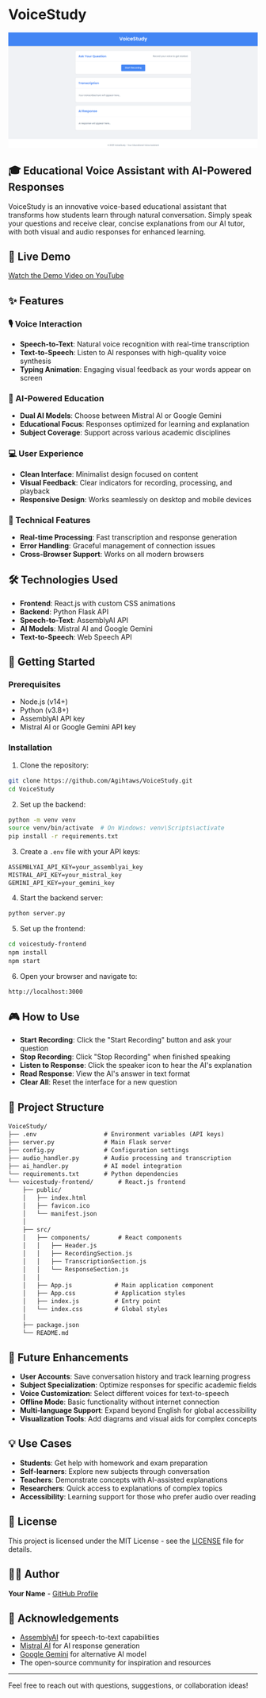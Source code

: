 # VoiceStudy

![Project Screenshot](https://github.com/Agihtaws/VoiceStudy/blob/main/voicestudy-frontend/public/Screenshot%202025-07-27%20183814.png)

## 🎓 Educational Voice Assistant with AI-Powered Responses

VoiceStudy is an innovative voice-based educational assistant that transforms how students learn through natural conversation. Simply speak your questions and receive clear, concise explanations from our AI tutor, with both visual and audio responses for enhanced learning.

## 🌟 Live Demo

[Watch the Demo Video on YouTube](https://youtu.be/demo-link)

## ✨ Features

### 🎙️ Voice Interaction
- **Speech-to-Text**: Natural voice recognition with real-time transcription
- **Text-to-Speech**: Listen to AI responses with high-quality voice synthesis
- **Typing Animation**: Engaging visual feedback as your words appear on screen

### 🧠 AI-Powered Education
- **Dual AI Models**: Choose between Mistral AI or Google Gemini
- **Educational Focus**: Responses optimized for learning and explanation
- **Subject Coverage**: Support across various academic disciplines

### 💻 User Experience
- **Clean Interface**: Minimalist design focused on content
- **Visual Feedback**: Clear indicators for recording, processing, and playback
- **Responsive Design**: Works seamlessly on desktop and mobile devices

### 🔧 Technical Features
- **Real-time Processing**: Fast transcription and response generation
- **Error Handling**: Graceful management of connection issues
- **Cross-Browser Support**: Works on all modern browsers

## 🛠️ Technologies Used

- **Frontend**: React.js with custom CSS animations
- **Backend**: Python Flask API
- **Speech-to-Text**: AssemblyAI API
- **AI Models**: Mistral AI and Google Gemini
- **Text-to-Speech**: Web Speech API

## 🚀 Getting Started

### Prerequisites
- Node.js (v14+)
- Python (v3.8+)
- AssemblyAI API key
- Mistral AI or Google Gemini API key

### Installation

1. Clone the repository:
```bash
git clone https://github.com/Agihtaws/VoiceStudy.git
cd VoiceStudy
```

2. Set up the backend:
```bash
python -m venv venv
source venv/bin/activate  # On Windows: venv\Scripts\activate
pip install -r requirements.txt
```

3. Create a `.env` file with your API keys:
```
ASSEMBLYAI_API_KEY=your_assemblyai_key
MISTRAL_API_KEY=your_mistral_key
GEMINI_API_KEY=your_gemini_key
```

4. Start the backend server:
```bash
python server.py
```

5. Set up the frontend:
```bash
cd voicestudy-frontend
npm install
npm start
```

6. Open your browser and navigate to:
```
http://localhost:3000
```

## 🎮 How to Use

- **Start Recording**: Click the "Start Recording" button and ask your question
- **Stop Recording**: Click "Stop Recording" when finished speaking
- **Listen to Response**: Click the speaker icon to hear the AI's explanation
- **Read Response**: View the AI's answer in text format
- **Clear All**: Reset the interface for a new question

## 🧩 Project Structure

```
VoiceStudy/
├── .env                   # Environment variables (API keys)
├── server.py              # Main Flask server
├── config.py              # Configuration settings
├── audio_handler.py       # Audio processing and transcription
├── ai_handler.py          # AI model integration
└── requirements.txt       # Python dependencies
└── voicestudy-frontend/       # React.js frontend
    ├── public/
    │   ├── index.html
    │   ├── favicon.ico
    │   └── manifest.json
    │
    ├── src/
    │   ├── components/        # React components
    │   │   ├── Header.js
    │   │   ├── RecordingSection.js
    │   │   ├── TranscriptionSection.js
    │   │   └── ResponseSection.js
    │   │
    │   ├── App.js            # Main application component
    │   ├── App.css           # Application styles
    │   ├── index.js          # Entry point
    │   └── index.css         # Global styles
    │
    ├── package.json
    └── README.md
```

## 🔮 Future Enhancements

- **User Accounts**: Save conversation history and track learning progress
- **Subject Specialization**: Optimize responses for specific academic fields
- **Voice Customization**: Select different voices for text-to-speech
- **Offline Mode**: Basic functionality without internet connection
- **Multi-language Support**: Expand beyond English for global accessibility
- **Visualization Tools**: Add diagrams and visual aids for complex concepts

## 💡 Use Cases

- **Students**: Get help with homework and exam preparation
- **Self-learners**: Explore new subjects through conversation
- **Teachers**: Demonstrate concepts with AI-assisted explanations
- **Researchers**: Quick access to explanations of complex topics
- **Accessibility**: Learning support for those who prefer audio over reading

## 📄 License

This project is licensed under the MIT License - see the [LICENSE](LICENSE) file for details.

## 👨‍💻 Author

**Your Name** - [GitHub Profile](https://github.com/Agihtaws)

## 🙏 Acknowledgements

- [AssemblyAI](https://www.assemblyai.com/) for speech-to-text capabilities
- [Mistral AI](https://mistral.ai/) for AI response generation
- [Google Gemini](https://ai.google/discover/gemini/) for alternative AI model
- The open-source community for inspiration and resources

---

Feel free to reach out with questions, suggestions, or collaboration ideas!
